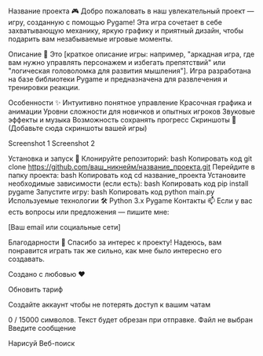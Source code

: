 Название проекта 🎮
Добро пожаловать в наш увлекательный проект — игру, созданную с помощью Pygame! Эта игра сочетает в себе захватывающую механику, яркую графику и приятный дизайн, чтобы подарить вам незабываемые игровые моменты.

Описание 📝
Это [краткое описание игры: например, "аркадная игра, где вам нужно управлять персонажем и избегать препятствий" или "логическая головоломка для развития мышления"]. Игра разработана на базе библиотеки Pygame и предназначена для развлечения и тренировки реакции.

Особенности ✨
Интуитивно понятное управление
Красочная графика и анимации
Уровни сложности для новичков и опытных игроков
Звуковые эффекты и музыка
Возможность сохранять прогресс
Скриншоты 📸
(Добавьте сюда скриншоты вашей игры)

Screenshot 1 Screenshot 2

Установка и запуск 🚀
Клонируйте репозиторий:
bash
Копировать код
git clone https://github.com/ваш_никнейм/название_проекта.git
Перейдите в папку проекта:
bash
Копировать код
cd название_проекта
Установите необходимые зависимости (если есть):
bash
Копировать код
pip install pygame
Запустите игру:
bash
Копировать код
python main.py
Используемые технологии 🛠️
Python 3.x
Pygame
Контакты 📫
Если у вас есть вопросы или предложения — пишите мне:

[Ваш email или социальные сети]

Благодарности 🙏
Спасибо за интерес к проекту! Надеюсь, вам понравится играть так же сильно, как мне было интересно его создавать.

Создано с любовью ❤️








Обновить тариф


Создайте аккаунт чтобы не потерять доступ к вашим чатам

0 / 15000 символов. Текст будет обрезан при отправке.
Файл не выбран
Введите сообщение

Нарисуй
Веб-поиск

